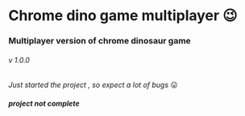 # Chrome dino game multiplayer 😉

### Multiplayer version of chrome dinosaur game

###### v 1.0.0

_Just started the project , so expect a lot of bugs_ 😛

###### **project not complete**
